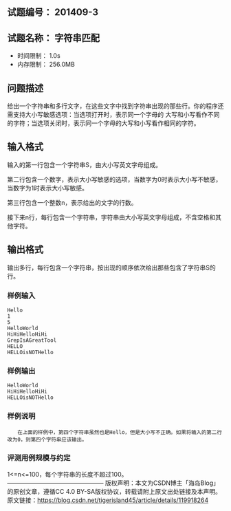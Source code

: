 ## 试题编号： 201409-3
## 试题名称： 字符串匹配
- 时间限制： 1.0s
- 内存限制： 256.0MB
## 问题描述
给出一个字符串和多行文字，在这些文字中找到字符串出现的那些行。你的程序还需支持大小写敏感选项：当选项打开时，表示同一个字母的
大写和小写看作不同的字符；当选项关闭时，表示同一个字母的大写和小写看作相同的字符。

## 输入格式
输入的第一行包含一个字符串S，由大小写英文字母组成。

第二行包含一个数字，表示大小写敏感的选项，当数字为0时表示大小写不敏感，当数字为1时表示大小写敏感。

第三行包含一个整数n，表示给出的文字的行数。

接下来n行，每行包含一个字符串，字符串由大小写英文字母组成，不含空格和其他字符。

## 输出格式
输出多行，每行包含一个字符串，按出现的顺序依次给出那些包含了字符串S的行。

### 样例输入
```
Hello
1
5
HelloWorld
HiHiHelloHiHi
GrepIsAGreatTool
HELLO
HELLOisNOTHello
```
### 样例输出
```
HelloWorld
HiHiHelloHiHi
HELLOisNOTHello
```
### 样例说明
```
　　在上面的样例中，第四个字符串虽然也是Hello，但是大小写不正确。如果将输入的第二行改为0，则第四个字符串应该输出。
```
### 评测用例规模与约定
1<=n<=100，每个字符串的长度不超过100。
————————————————
版权声明：本文为CSDN博主「海岛Blog」的原创文章，遵循CC 4.0 BY-SA版权协议，转载请附上原文出处链接及本声明。
原文链接：https://blog.csdn.net/tigerisland45/article/details/119918264
<!--stackedit_data:
eyJoaXN0b3J5IjpbMTM2NzA1MzU1NV19
-->